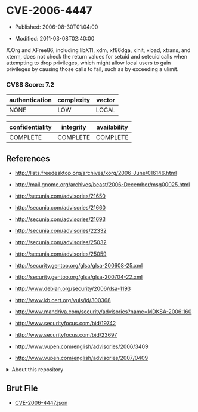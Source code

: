 # CVE-2006-4447

- Published: 2006-08-30T01:04:00

- Modified: 2011-03-08T02:40:00

X.Org and XFree86, including libX11, xdm, xf86dga, xinit, xload, xtrans, and xterm, does not check the return values for setuid and seteuid calls when attempting to drop privileges, which might allow local users to gain privileges by causing those calls to fail, such as by exceeding a ulimit.

### CVSS Score: **7.2**

| authentication | complexity | vector |
| --- | --- | --- |
| NONE | LOW | LOCAL |

| confidentiality | integrity | availability |
| --- | --- | --- |
| COMPLETE | COMPLETE | COMPLETE |

## References

* http://lists.freedesktop.org/archives/xorg/2006-June/016146.html

* http://mail.gnome.org/archives/beast/2006-December/msg00025.html

* http://secunia.com/advisories/21650

* http://secunia.com/advisories/21660

* http://secunia.com/advisories/21693

* http://secunia.com/advisories/22332

* http://secunia.com/advisories/25032

* http://secunia.com/advisories/25059

* http://security.gentoo.org/glsa/glsa-200608-25.xml

* http://security.gentoo.org/glsa/glsa-200704-22.xml

* http://www.debian.org/security/2006/dsa-1193

* http://www.kb.cert.org/vuls/id/300368

* http://www.mandriva.com/security/advisories?name=MDKSA-2006:160

* http://www.securityfocus.com/bid/19742

* http://www.securityfocus.com/bid/23697

* http://www.vupen.com/english/advisories/2006/3409

* http://www.vupen.com/english/advisories/2007/0409

<details>
<summary>About this repository</summary> 

  This repository is part of the project [Live Hack CVE](https://github.com/Live-Hack-CVE). Main website can be found [www.live-hack.org](https://www.live-hack.org) 
  
  Made by [Sn0wAlice](https://github.com/Sn0wAlice) for the people that care about security and need to have a feed of the latest CVEs. Hope you enjoy it, don't forget to star the repo and follow me on [Twitter](https://twitter.com/Sn0wAlice) and [Github](https://github.com/Sn0wAlice). And that is my [personnal website](https://www.alice-snow.me/)

  - [Home Page](https://github.com/Live-Hack-CVE)
  - [Framework](https://github.com/Live-Hack-CVE/cve-framework)
  - [CVE database](https://github.com/Live-Hack-CVE/full_database)
  - [Changelog](https://github.com/Live-Hack-CVE/Changelog)
</details>

## Brut File

* [CVE-2006-4447.json](https://raw.githubusercontent.com/Live-Hack-CVE/full_database/main/cves/2006/CVE-2006-4447.json)

